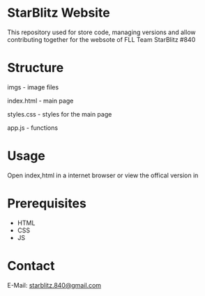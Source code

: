 
# StarBlitz Website

This repository used for store code, managing versions and allow contributing together for the websote of FLL Team StarBlitz #840
# Structure
imgs - image files

index.html - main page

styles.css - styles for the main page

app.js - functions
# Usage
Open index,html in a internet browser or view the offical version in <domain>
# Prerequisites
* HTML
* CSS
* JS
# Contact
E-Mail: starblitz.840@gmail.com


